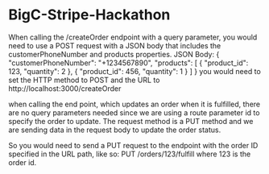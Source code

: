 # BigC-Stripe-Hackathon

When calling the /createOrder endpoint with a query parameter, you would need to use a POST request with a JSON body that includes the customerPhoneNumber and products properties.
JSON Body:
{
  "customerPhoneNumber": "+1234567890",
  "products": [
    {
      "product_id": 123,
      "quantity": 2
    },
    {
      "product_id": 456,
      "quantity": 1
    }
  ]
}
you would need to set the HTTP method to POST and the URL to http://localhost:3000/createOrder

when calling the end point, which updates an order when it is fulfilled, there are no query parameters needed since we are using a route parameter id to specify the order to update. The request method is a PUT method and we are sending data in the request body to update the order status.

So you would need to send a PUT request to the endpoint with the order ID specified in the URL path, like so:
PUT /orders/123/fulfill
where 123 is the order id.
